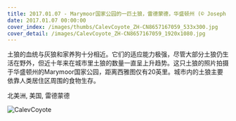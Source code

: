 ```yaml
---
title: 2017.01.07 - Marymoor国家公园的一匹土狼，雷德蒙德，华盛顿州 (© Joseph Calev)
date: 2017.01.07 00:00:00
cover_index: /images/thumbs/CalevCoyote_ZH-CN8657167059_533x300.jpg
cover_detail: /images/CalevCoyote_ZH-CN8657167059_1920x1080.jpg
---
```


土狼的血统与灰狼和家养狗十分相近。它们的适应能力极强，尽管大部分土狼仍生活在野外，但近十年来在城市里土狼的数量一直呈上升趋势。这只土狼的照片拍摄于华盛顿州的Marymoor国家公园，距离西雅图仅有20英里。城市内的土狼主要依靠人类居住区周围的食物生存。

北美洲, 美国, 雷德蒙德

![CalevCoyote](/images/CalevCoyote_ZH-CN8657167059_1920x1080.jpg)
